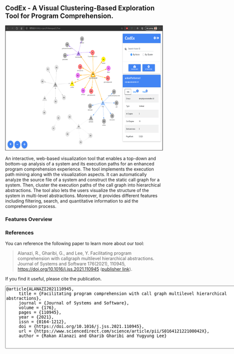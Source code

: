 ## CodEx - A Visual Clustering-Based Exploration Tool for Program Comprehension.

<img src="https://raw.githubusercontent.com/RakanAlanazi/CodEx/gh-pages/images/interface.png" width="600" height="400" />

An interactive, web-based visualization tool that enables a top-down and bottom-up analysis of a system 
and its execution paths for an enhanced program comprehension experience. The tool implements the execution path mining along with the visualization aspects.
It can automatically analyze the source file of a system and construct the static call graph for a system. Then, cluster the execution paths of the call graph into hierarchical abstractions. The tool also lets the users visualize the structure of the system in multi-level abstractions. Moreover, it provides different features including filtering, search, and quantitative information to aid the comprehension process.

### Features Overview

### References
You can reference the following paper to learn more about our tool:
> Alanazi, R., Gharibi, G., and Lee, Y. Facilitating program comprehension with callgraph multilevel hierarchical abstractions. Journal of Systems and Software 176(2021), 110945, https://doi.org/10.1016/j.jss.2021.110945 ([publisher link](https://www.sciencedirect.com/science/article/pii/S016412122100042X)).

If you find it useful, please cite the publication.

<textarea style="overflow:hidden;resize:none;color:black",width=20px rows="13" cols="100">
@article{ALANAZI2021110945,
     title = {Facilitating program comprehension with call graph multilevel hierarchical abstractions},
     journal = {Journal of Systems and Software},
     volume = {176},
     pages = {110945},
     year = {2021},
     issn = {0164-1212},
     doi = {https://doi.org/10.1016/j.jss.2021.110945},
     url = {https://www.sciencedirect.com/science/article/pii/S016412122100042X},
     author = {Rakan Alanazi and Gharib Gharibi and Yugyung Lee}
</textarea>








